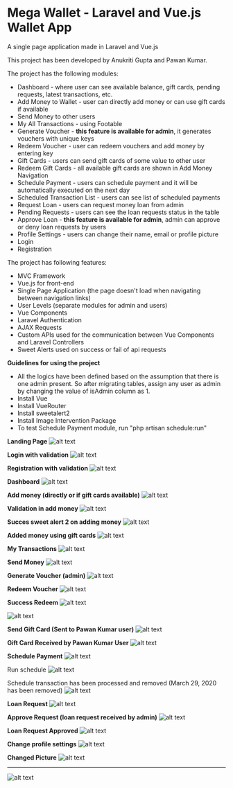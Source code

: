 # Mega Wallet - Laravel and Vue.js Wallet App
A single page application made in Laravel and Vue.js

This project has been developed by Anukriti Gupta and Pawan Kumar.

The project has the following modules:
- Dashboard - where user can see available balance, gift cards, pending requests, latest transactions, etc.
- Add Money to Wallet - user can directly add money or can use gift cards if available
- Send Money to other users
- My All Transactions - using Footable
- Generate Voucher - **this feature is available for admin**, it generates vouchers with unique keys
- Redeem Voucher - user can redeem vouchers and add money by entering key
- Gift Cards - users can send gift cards of some value to other user
- Redeem Gift Cards - all available gift cards are shown in Add Money Navigation
- Schedule Payment - users can schedule payment and it will be automatically executed on the next day
- Scheduled Transaction List - users can see list of scheduled payments
- Request Loan - users can request money loan from admin
- Pending Requests - users can see the loan requests status in the table 
- Approve Loan - **this feature is available for admin**, admin can approve or deny loan requests by users
- Profile Settings - users can change their name, email or profile picture
- Login
- Registration


The project has following features:
- MVC Framework
- Vue.js for front-end
- Single Page Application (the page doesn't load when navigating between navigation links)
- User Levels (separate modules for admin and users)
- Vue Components
- Laravel Authentication
- AJAX Requests
- Custom APIs used for the communication between Vue Components and Laravel Controllers
- Sweet Alerts used on success or fail of api requests


**Guidelines for using the project**
- All the logics have been defined based on the assumption that there is one admin present. So after migrating tables, assign any user as admin by changing the value of isAdmin column as 1.
- Install Vue
- Install VueRouter
- Install sweetalert2
- Install Image Intervention Package
- To test Schedule Payment module, run "php artisan schedule:run"



**Landing Page**
![alt text](https://github.com/anukritigupta24/laravel_project-mega_wallet/blob/gh-pages/screenshots/Screenshot%20(77).png)



**Login with validation**
![alt text](https://github.com/anukritigupta24/laravel_project-mega_wallet/blob/gh-pages/screenshots/Screenshot%20(78).png)



**Registration with validation**
![alt text](https://github.com/anukritigupta24/laravel_project-mega_wallet/blob/gh-pages/screenshots/Screenshot%20(79).png)



**Dashboard**
![alt text](https://github.com/anukritigupta24/laravel_project-mega_wallet/blob/gh-pages/screenshots/Screenshot%20(80).png)



**Add money (directly or if gift cards available)**
![alt text](https://github.com/anukritigupta24/laravel_project-mega_wallet/blob/gh-pages/screenshots/Screenshot%20(81).png)



**Validation in add money**
![alt text](https://github.com/anukritigupta24/laravel_project-mega_wallet/blob/gh-pages/screenshots/Screenshot%20(82).png)



**Succes sweet alert 2 on adding money**
![alt text](https://github.com/anukritigupta24/laravel_project-mega_wallet/blob/gh-pages/screenshots/Screenshot%20(83).png)



**Added money using gift cards**
![alt text](https://github.com/anukritigupta24/laravel_project-mega_wallet/blob/gh-pages/screenshots/Screenshot%20(84).png)



**My Transactions**
![alt text](https://github.com/anukritigupta24/laravel_project-mega_wallet/blob/gh-pages/screenshots/Screenshot%20(85).png)



**Send Money**
![alt text](https://github.com/anukritigupta24/laravel_project-mega_wallet/blob/gh-pages/screenshots/Screenshot%20(86).png)



**Generate Voucher (admin)**
![alt text](https://github.com/anukritigupta24/laravel_project-mega_wallet/blob/gh-pages/screenshots/Screenshot%20(88).png)



**Redeem Voucher**
![alt text](https://github.com/anukritigupta24/laravel_project-mega_wallet/blob/gh-pages/screenshots/Screenshot%20(87).png)



**Success Redeem**
![alt text](https://github.com/anukritigupta24/laravel_project-mega_wallet/blob/gh-pages/screenshots/Screenshot%20(89).png)

![alt text](https://github.com/anukritigupta24/laravel_project-mega_wallet/blob/gh-pages/screenshots/Screenshot%20(90).png)



**Send Gift Card (Sent to Pawan Kumar user)**
![alt text](https://github.com/anukritigupta24/laravel_project-mega_wallet/blob/gh-pages/screenshots/Screenshot%20(91).png)



**Gift Card Received by Pawan Kumar User**
![alt text](https://github.com/anukritigupta24/laravel_project-mega_wallet/blob/gh-pages/screenshots/Screenshot%20(92).png)



**Schedule Payment**
![alt text](https://github.com/anukritigupta24/laravel_project-mega_wallet/blob/gh-pages/screenshots/Screenshot%20(96).png)


Run schedule
![alt text](https://github.com/anukritigupta24/laravel_project-mega_wallet/blob/gh-pages/screenshots/Screenshot%20(95).png)


Schedule transaction has been processed and removed (March 29, 2020 has been removed)
![alt text](https://github.com/anukritigupta24/laravel_project-mega_wallet/blob/gh-pages/screenshots/Screenshot%20(97).png)



**Loan Request**
![alt text](https://github.com/anukritigupta24/laravel_project-mega_wallet/blob/gh-pages/screenshots/Screenshot%20(98).png)



**Approve Request (loan request received by admin)**
![alt text](https://github.com/anukritigupta24/laravel_project-mega_wallet/blob/gh-pages/screenshots/Screenshot%20(100).png)



**Loan Request Approved**
![alt text](https://github.com/anukritigupta24/laravel_project-mega_wallet/blob/gh-pages/screenshots/Screenshot%20(103).png)



**Change profile settings**
![alt text](https://github.com/anukritigupta24/laravel_project-mega_wallet/blob/gh-pages/screenshots/Screenshot%20(104).png)



**Changed Picture**
![alt text](https://github.com/anukritigupta24/laravel_project-mega_wallet/blob/gh-pages/screenshots/Screenshot%20(105).png)
****
![alt text](https://github.com/anukritigupta24/laravel_project-mega_wallet/blob/gh-pages/screenshots/Screenshot%20(106).png)







